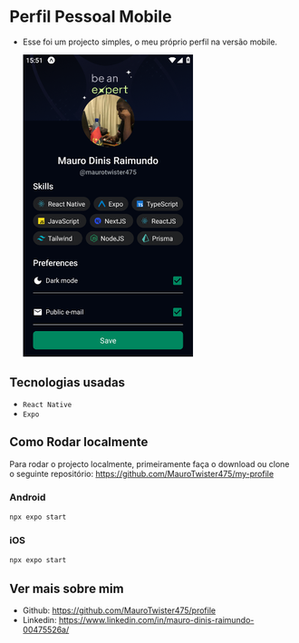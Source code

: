 # Perfil Pessoal Mobile

- Esse foi um projecto simples, o meu próprio perfil na versão mobile.

   <img src="./assets/final.png" width="300" heigth="100" >

## Tecnologias usadas

  - `React Native`
  - `Expo`

## Como Rodar localmente

 Para rodar o projecto localmente, primeiramente faça o download ou clone o seguinte repositório: https://github.com/MauroTwister475/my-profile

### Android

```sh
npx expo start
```
### iOS

```sh
npx expo start
```


## Ver mais sobre mim

- Github: https://github.com/MauroTwister475/profile
- Linkedin: https://www.linkedin.com/in/mauro-dinis-raimundo-00475526a/
